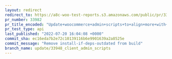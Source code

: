 ```yaml
---
layout: redirect
redirect_to: https://a8c-woo-test-reports.s3.amazonaws.com/public/pr/33982/api/index.html
pr_number: 33982
pr_title_encoded: "Update+woocommerce+admin+scripts+to+align+more+with+turborepo"
pr_test_type: api
last_published: "2022-07-20 16:04:08 +0000"
commit_sha: ec16eda7b2e72c10139116b6e9901639a2a8525e
commit_message: "Remove install-if-deps-outdated from build"
branch_name: update/33948_client_admin_scripts
---
```

